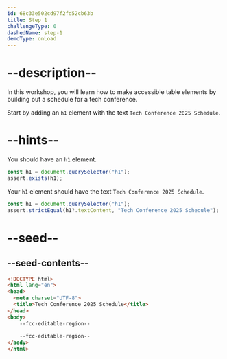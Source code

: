 ```yaml
---
id: 68c33e502cd97f2fd52cb63b
title: Step 1
challengeType: 0
dashedName: step-1
demoType: onLoad
---
```


# --description--

In this workshop, you will learn how to make accessible table elements by building out a schedule for a tech conference.

Start by adding an `h1` element with the text `Tech Conference 2025 Schedule`.

# --hints--

You should have an `h1` element.

```js
const h1 = document.querySelector("h1");
assert.exists(h1);
```

Your `h1` element should have the text `Tech Conference 2025 Schedule`.

```js
const h1 = document.querySelector("h1");
assert.strictEqual(h1?.textContent, "Tech Conference 2025 Schedule");
```

# --seed--

## --seed-contents--

```html
<!DOCTYPE html>
<html lang="en">
<head>
  <meta charset="UTF-8">
  <title>Tech Conference 2025 Schedule</title>
</head>
<body>
    --fcc-editable-region--
    
    --fcc-editable-region--
</body>
</html>
```
